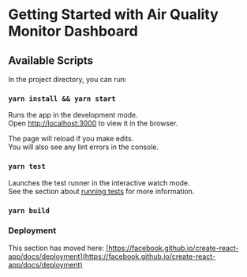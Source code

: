 # Getting Started with Air Quality Monitor Dashboard


## Available Scripts

In the project directory, you can run:

### `yarn install && yarn start`

Runs the app in the development mode.\
Open [http://localhost:3000](http://localhost:3000) to view it in the browser.

The page will reload if you make edits.\
You will also see any lint errors in the console.

### `yarn test`

Launches the test runner in the interactive watch mode.\
See the section about [running tests](https://facebook.github.io/create-react-app/docs/running-tests) for more information.

### `yarn build`

### Deployment

This section has moved here: [https://facebook.github.io/create-react-app/docs/deployment](https://facebook.github.io/create-react-app/docs/deployment)


